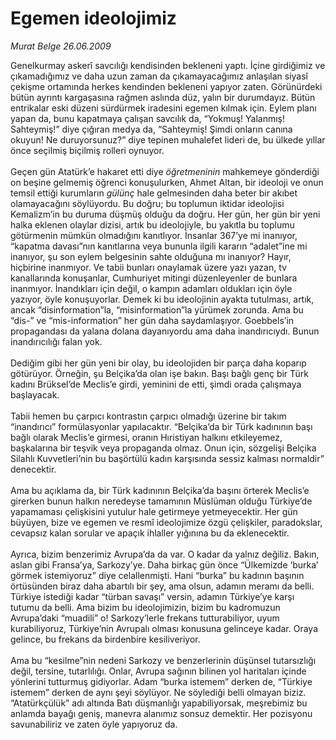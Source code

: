 # Egemen ideolojimiz

*Murat Belge 26.06.2009*

<div class="taraf_structure_2col_1zq">
<div class="margen_n">



 <p>Genelkurmay askerî savcılığı kendisinden bekleneni yaptı. İçine girdiğimiz ve çıkamadığımız ve daha uzun zaman da çıkamayacağımız anlaşılan siyasî çekişme ortamında herkes kendinden bekleneni yapıyor zaten. Görünürdeki bütün ayrıntı kargaşasına rağmen aslında düz, yalın bir durumdayız. Bütün entrikalar eski düzeni sürdürmek iradesini egemen kılmak için. Eylem planı yapan da, bunu kapatmaya çalışan savcılık da, “Yokmuş! Yalanmış! Sahteymiş!” diye çığıran medya da, “Sahteymiş! Şimdi onların canına okuyun! Ne duruyorsunuz?” diye tepinen muhalefet lideri de, bu ülkede yıllar önce seçilmiş biçilmiş rolleri oynuyor. <br/><br/>Geçen gün Atatürk’e hakaret etti diye <i>öğretmeninin</i> mahkemeye gönderdiği on beşine gelmemiş öğrenci konuşulurken, Ahmet Altan, bir ideoloji ve onun temsil ettiği kurumların <i>gülünç</i> hale gelmesinden daha beter bir akıbet olamayacağını söylüyordu. Bu doğru; bu toplumun iktidar ideolojisi Kemalizm’in bu duruma düşmüş olduğu da doğru. Her gün, her gün bir yeni halka eklenen olaylar dizisi, artık bu ideolojiyle, bu yakıtla bu toplumu götürmenin mümkün olmadığını kanıtlıyor. İnsanlar 367’ye mi inanıyor, “kapatma davası”nın kanıtlarına veya bununla ilgili kararın “adalet”ine mi inanıyor, şu son eylem belgesinin sahte olduğuna mı inanıyor? Hayır, hiçbirine inanmıyor. Ve tabii bunları onaylamak üzere yazı yazan, tv kanallarında konuşanlar, Cumhuriyet mitingi düzenleyenler de bunlara inanmıyor. İnandıkları için değil, o kampın adamları oldukları için öyle yazıyor, öyle konuşuyorlar. Demek ki bu ideolojinin ayakta tutulması, artık, ancak “disinformation”la, “misinformation”la yürümek zorunda. Ama bu “dis-” ve “mis-information” her gün daha saydamlaşıyor. Goebbels’in propagandası da yalana dolana dayanıyordu ama daha inandırıcıydı. Bunun inandırıcılığı falan yok. <br/><br/>Dediğim gibi her gün yeni bir olay, bu ideolojiden bir parça daha koparıp götürüyor. Örneğin, şu Belçika’da olan işe bakın. Başı bağlı genç bir Türk kadını Brüksel’de Meclis’e girdi, yeminini de etti, şimdi orada çalışmaya başlayacak. <br/><br/>Tabii hemen bu çarpıcı kontrastın çarpıcı olmadığı üzerine bir takım “inandırıcı” formülasyonlar yapılacaktır. “Belçika’da bir Türk kadınının başı bağlı olarak Meclis’e girmesi, oranın Hıristiyan halkını etkileyemez, başkalarına bir teşvik veya propaganda olmaz. Onun için, sözgelişi Belçika Silahlı Kuvvetleri’nin bu başörtülü kadın karşısında sessiz kalması normaldir” denecektir. <br/><br/>Ama bu açıklama da, bir Türk kadınının Belçika’da başını örterek Meclis’e girerken bunun halkın neredeyse tamamının Müslüman olduğu Türkiye’de yapamaması çelişkisini yutulur hale getirmeye yetmeyecektir. Her gün büyüyen, bize ve egemen ve resmî ideolojimize özgü çelişkiler, paradokslar, cevapsız kalan sorular ve apaçık ihlaller yığınına bu da eklenecektir. <br/><br/>Ayrıca, bizim benzerimiz Avrupa’da da var. O kadar da yalnız değiliz. Bakın, aslan gibi Fransa’ya, Sarkozy’ye. Daha birkaç gün önce “Ülkemizde ‘burka’ görmek istemiyoruz” diye celallenmişti. Hani “burka” bu kadının başının örtüsünden biraz daha abartılı bir şey, ama olsun, adamın meramı da belli. Türkiye istediği kadar “türban savaşı” versin, adamın Türkiye’ye karşı tutumu da belli. Ama bizim bu ideolojimizin, bizim bu kadromuzun Avrupa’daki “muadili” o! Sarkozy’lerle frekans tutturabiliyor, uyum kurabiliyoruz, Türkiye’nin Avrupalı olması konusuna gelinceye kadar. Oraya gelince, bu frekans da birdenbire kesiliveriyor. <br/><br/>Ama bu “kesilme”nin nedeni Sarkozy ve benzerlerinin düşünsel tutarsızlığı değil, tersine, tutarlılığı. Onlar, Avrupa sağının bilinen yol haritaları içinde yönlerini tutturmuş gidiyorlar. Adam “burka istemem” derken de, “Türkiye istemem” derken de aynı şeyi söylüyor. Ne söylediği belli olmayan biziz. “Atatürkçülük” adı altında Batı düşmanlığı yapabiliyorsak, meşrebimiz bu anlamda bayağı geniş, manevra alanımız sonsuz demektir. Her pozisyonu savunabiliriz ve zaten öyle yapıyoruz da.</p>
<br/>
<br/>
<br/>



<br/>


<div id="taraf_not">
</div>

</div>


</div>
